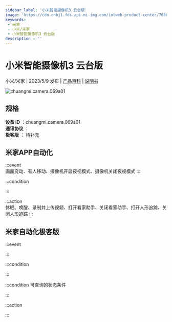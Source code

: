 ```yaml
---
sidebar_label: '小米智能摄像机3 云台版'
image: 'https://cdn.cnbj1.fds.api.mi-img.com/iotweb-product-center/7686622b89db88ade44af878af1fe9a4_1677749515777.png?GalaxyAccessKeyId=AKVGLQWBOVIRQ3XLEW&Expires=9223372036854775807&Signature=C38j5d05HQZjlC8vo38Lc0eo+Nk='
keywords: 
 - 米家
 - 小米/米家
 - 小米智能摄像机3 云台版
description : ''
---
```

# 小米智能摄像机3 云台版

小米/米家 | 2023/5/9 发布 | [产品百科](https://home.mi.com/webapp/content/baike/product/index.html?model=chuangmi.camera.069a01/) | [说明书](https://home.mi.com/views/introduction.html?model=chuangmi.camera.069a01&region=cn)

![chuangmi.camera.069a01](https://cdn.cnbj1.fds.api.mi-img.com/iotweb-product-center/7686622b89db88ade44af878af1fe9a4_1677749515777.png?GalaxyAccessKeyId=AKVGLQWBOVIRQ3XLEW&Expires=9223372036854775807&Signature=C38j5d05HQZjlC8vo38Lc0eo+Nk=)

## 规格  
> 
**设备 ID** ：chuangmi.camera.069a01  
**通讯协议** ：  
**极客版**  ： 待补充 


## 米家APP自动化  

:::event  
画面变动、有人移动、摄像机开启夜视模式、摄像机关闭夜视模式
:::

:::condition  

:::

:::action   
休眠、唤醒、录制并上传视频、打开看家助手、关闭看家助手、打开人形追踪、关闭人形追踪
:::

## 米家自动化极客版  

:::event  

:::

:::condition  

:::

:::condition 可查询的状态条件  

:::

:::action  

:::

        
